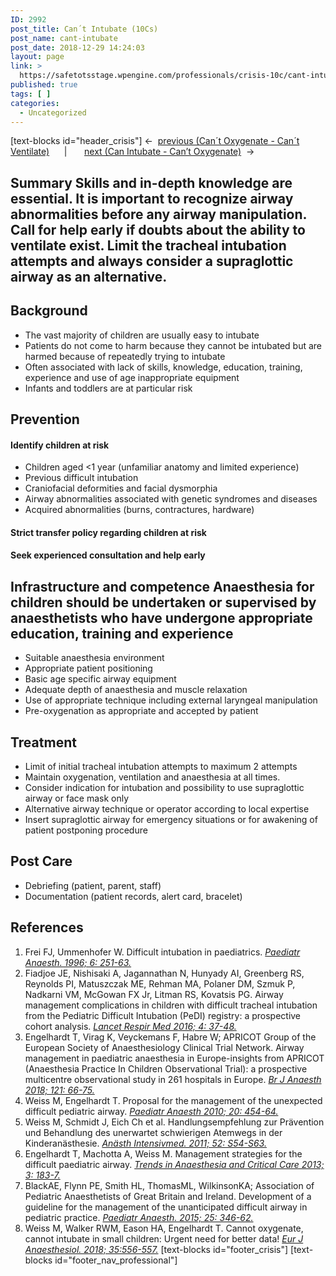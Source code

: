 ```yaml
---
ID: 2992
post_title: Can´t Intubate (10Cs)
post_name: cant-intubate
post_date: 2018-12-29 14:24:03
layout: page
link: >
  https://safetotsstage.wpengine.com/professionals/crisis-10c/cant-intubate/
published: true
tags: [ ]
categories:
  - Uncategorized
---
```

[text-blocks id="header_crisis"] ←  [previous (Can´t Oxygenate - Can´t Ventilate)][1]      |       [next (Can Intubate - Can’t Oxygenate)][2]  → 
## Summary Skills and in-depth knowledge are essential. It is important to recognize airway abnormalities before any airway manipulation. Call for help early if doubts about the ability to ventilate exist. Limit the tracheal intubation attempts and always consider a supraglottic airway as an alternative. 

## Background

*   The vast majority of children are usually easy to intubate
*   Patients do not come to harm because they cannot be intubated but are harmed because of repeatedly trying to intubate
*   Often associated with lack of skills, knowledge, education, training, experience and use of age inappropriate equipment
*   Infants and toddlers are at particular risk

## Prevention

#### Identify children at risk

*   Children aged <1 year (unfamiliar anatomy and limited experience)
*   Previous difficult intubation
*   Craniofacial deformities and facial dysmorphia
*   Airway abnormalities associated with genetic syndromes and diseases
*   Acquired abnormalities (burns, contractures, hardware)

#### Strict transfer policy regarding children at risk

#### Seek experienced consultation and help early

## Infrastructure and competence Anaesthesia for children should be undertaken or supervised by anaesthetists who have undergone appropriate education, training and experience 

*   Suitable anaesthesia environment
*   Appropriate patient positioning
*   Basic age specific airway equipment
*   Adequate depth of anaesthesia and muscle relaxation
*   Use of appropriate technique including external laryngeal manipulation
*   Pre-oxygenation as appropriate and accepted by patient

## Treatment

*   Limit of initial tracheal intubation attempts to maximum 2 attempts
*   Maintain oxygenation, ventilation and anaesthesia at all times.
*   Consider indication for intubation and possibility to use supraglottic airway or face mask only
*   Alternative airway technique or operator according to local expertise
*   Insert supraglottic airway for emergency situations or for awakening of patient postponing procedure

## Post Care

*   Debriefing (patient, parent, staff)
*   Documentation (patient records, alert card, bracelet)

## References

1.  Frei FJ, Ummenhofer W. Difficult intubation in paediatrics. [*Paediatr Anaesth. 1996; 6: 251-63.*][3]
2.  Fiadjoe JE, Nishisaki A, Jagannathan N, Hunyady AI, Greenberg RS, Reynolds PI, Matuszczak ME, Rehman MA, Polaner DM, Szmuk P, Nadkarni VM, McGowan FX Jr, Litman RS, Kovatsis PG. Airway management complications in children with difficult tracheal intubation from the Pediatric Difficult Intubation (PeDI) registry: a prospective cohort analysis. [*Lancet Respir Med 2016; 4: 37-48.*][4]
3.  Engelhardt T, Virag K, Veyckemans F, Habre W; APRICOT Group of the European Society of Anaesthesiology Clinical Trial Network. Airway management in paediatric anaesthesia in Europe-insights from APRICOT (Anaesthesia Practice In Children Observational Trial): a prospective multicentre observational study in 261 hospitals in Europe. [*Br J Anaesth 2018; 121: 66-75.*][5]
4.  Weiss M, Engelhardt T. Proposal for the management of the unexpected difficult pediatric airway. [*Paediatr Anaesth 2010; 20: 454-64.*][6]
5.  Weiss M, Schmidt J, Eich Ch et al. Handlungsempfehlung zur Prävention und Behandlung des unerwartet schwierigen Atemwegs in der Kinderanästhesie. [*Anästh Intensivmed. 2011; 52: S54-S63.*][7]
6.  Engelhardt T, Machotta A, Weiss M. Management strategies for the difficult paediatric airway. [*Trends in Anaesthesia and Critical Care 2013; 3: 183-7.*][8]
7.  BlackAE, Flynn PE, Smith HL, ThomasML, WilkinsonKA; Association of Pediatric Anaesthetists of Great Britain and Ireland. Development of a guideline for the management of the unanticipated difficult airway in pediatric practice. [*Paediatr Anaesth. 2015; 25: 346-62.*][9]
8.  Weiss M, Walker RWM, Eason HA, Engelhardt T. Cannot oxygenate, cannot intubate in small children: Urgent need for better data! [*Eur J Anaesthesiol. 2018; 35:556-557.*][10] [text-blocks id="footer_crisis"] [text-blocks id="footer_nav_professional"]

 [1]: /safetots-crisis-sops/cant-oxygenate-cant-ventilate/
 [2]: /safetots-crisis-sops/can-intubate-cant-oxygenate/
 [3]: https://www.ncbi.nlm.nih.gov/pubmed/8827740
 [4]: https://www.ncbi.nlm.nih.gov/pubmed/26705976
 [5]: https://www.ncbi.nlm.nih.gov/pubmed/29935596
 [6]: https://www.ncbi.nlm.nih.gov/pubmed/20337959
 [7]: https://www.bda.de/docman/alle-dokumente-fuer-suchindex/oeffentlich/empfehlungen/577-handlungsempfehlung-zur-praevention-und-behandlung-des-unerwartet-schwierigen-atemwegs-in-der-kinderanaesthesie/file.html
 [8]: http://dx.doi.org/10.1016/j.tacc.2013.05.007
 [9]: https://www.ncbi.nlm.nih.gov/pubmed/25684039
 [10]: https://www.ncbi.nlm.nih.gov/pubmed/29975221